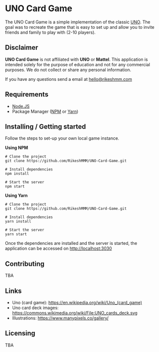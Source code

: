 # UNO Card Game

The UNO Card Game is a simple implementation of the classic [UNO](https://en.wikipedia.org/wiki/Uno_(card_game)). The goal was to recreate the game that is easy to set up and allow you to invite friends and family to play with (2-10 players).

## Disclaimer

**UNO Card Game** is not affiliated with **UNO** or **Mattel**. This application is intended solely for the purpose of education and not for any commercial purposes. We do not collect or share any personal information.

If you have any questions send a email at [hello@rikeshmm.com](mailto:hello@rikeshmm.com)

## Requirements

- [Node.JS](https://nodejs.org/en/)
- Package Manager ([NPM](https://www.npmjs.com) or [Yarn](https://yarnpkg.com))

## Installing / Getting started

Follow the steps to set-up your own local game instance.

**Using NPM**

```shell
# Clone the project
git clone https://github.com/RikeshMMM/UNO-Card-Game.git

# Install dependencies
npm install

# Start the server
npm start
```

**Using Yarn**

```shell
# Clone the project
git clone https://github.com/RikeshMMM/UNO-Card-Game.git

# Install dependencies
yarn install

# Start the server
yarn start
```

Once the dependencies are installed and the server is started, the application can be accessed on [http://localhost:3030](http://localhost:3030)

## Contributing

TBA

## Links

- Uno (card game): https://en.wikipedia.org/wiki/Uno_(card_game)
- Uno card deck images: https://commons.wikimedia.org/wiki/File:UNO_cards_deck.svg
- Illustrations: https://www.manypixels.co/gallery/

## Licensing

TBA